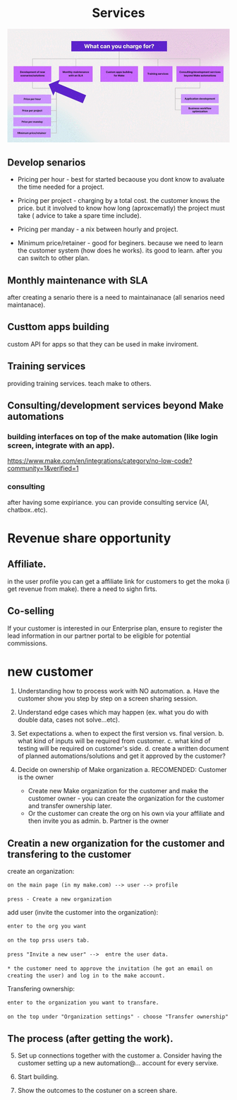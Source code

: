 
<div align="center">

# Services
</div>

![what can you charge for](/pic/what_can_you_charge_for.gif)

## Develop senarios

- Pricing per hour - best for started becaouse you dont know to avaluate the time needed for a project.

- Pricing per project - charging by a total cost. the customer knows the price. but it involved to know how long (aproxcematly) the project must take ( advice to take a spare time include).

- Pricing per manday - a nix between hourly and project.

- Minimum price/retainer - good for beginers. because we need to learn the customer system (how does he works). its good to learn. after you can switch to other plan.

## Monthly maintenance with SLA

after creating a senario there is a need to maintainanace (all senarios need maintanace).

## Custtom apps building

custom API for apps so that they can be used in make inviroment.

## Training services

providing training services. teach make to others.

## Consulting/development services beyond Make automations

### building interfaces on top of the make automation (like login screen, integrate with an app).

  https://www.make.com/en/integrations/category/no-low-code?community=1&verified=1

### consulting

after having some expiriance. you can provide consulting service (AI, chatbox..etc).


# Revenue share opportunity

## Affiliate.

in the user profile you can get a affiliate link for customers to get the moka (i get revenue from make).
there a need to sighn firts.

## Co-selling

If your customer is interested in our Enterprise plan, ensure to register the lead information in our partner portal to be eligible for potential commissions.

# new customer

1. Understanding how to process work with NO automation.
   a. Have the customer show you step by step on a screen sharing session.

2. Understand edge cases which may happen (ex. what you do with double data, cases not solve...etc).

3. Set expectations
   a. when to expect the first version vs. final version.
   b. what kind of inputs will be required from customer.
   c. what kind of testing will be required on customer's side.
   d. create a written document of planned automations/solutions and get it approved by the customer?

4. Decide on ownership of Make organization
   a. RECOMENDED: Customer is the owner
     - Create new Make organization for the customer and make the customer owner - you can create the organization for the customer and transfer ownership later.
     - Or the customer can create the org on his own via your affiliate and then invite you as admin.
   b. Partner is the owner

## Creatin a new organization for the customer and transfering to the customer

create an organization:

    on the main page (in my make.com) --> user --> profile

    press - Create a new organization

add user (invite the customer into the organization):

    enter to the org you want

    on the top prss users tab.

    press "Invite a new user" -->  entre the user data.   

    * the customer need to approve the invitation (he got an email on creating the user) and log in to the make account.

Transfering ownership:

    enter to the organization you want to transfare.

    on the top under "Organization settings" - choose "Transfer ownership"

## The process (after getting the work).

5. Set up connections together with the customer
   a. Consider having the customer setting up a new automation@... account for every servixe.

6. Start building.

7. Show the outcomes to the costuner on a screen share.

